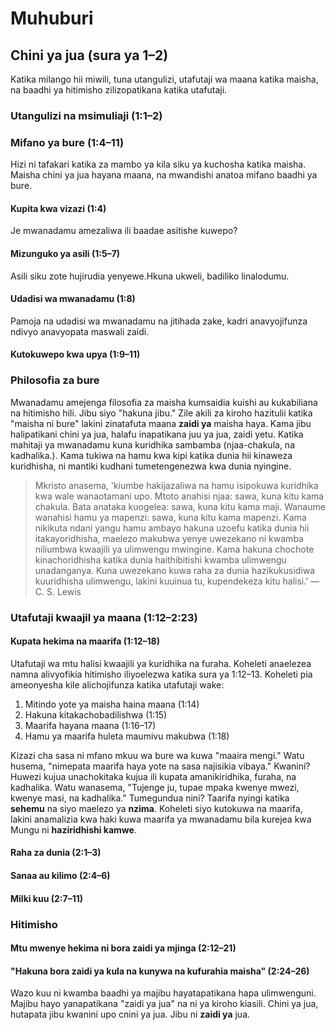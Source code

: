 # Muhuburi

## Chini ya jua (sura ya 1–2)

Katika milango hii miwili, tuna utangulizi, utafutaji wa maana katika maisha, na baadhi ya hitimisho zilizopatikana katika utafutaji.

### Utangulizi na msimuliaji (1:1–2)

### Mifano ya bure (1:4–11)

Hizi ni tafakari katika za mambo ya kila siku ya kuchosha katika maisha. Maisha chini ya jua hayana maana, na mwandishi anatoa mifano baadhi ya bure.

#### Kupita kwa vizazi (1:4)

Je mwanadamu amezaliwa ili baadae asitishe kuwepo?

#### Mizunguko ya asili (1:5–7)

Asili siku zote hujirudia yenyewe.Hkuna ukweli, badiliko linalodumu.

#### Udadisi wa mwanadamu (1:8)

Pamoja na udadisi wa mwanadamu na jitihada zake, kadri anavyojifunza ndivyo anavyopata maswali zaidi.

#### Kutokuwepo kwa upya (1:9–11)

### Philosofia za bure

Mwanadamu amejenga filosofia za maisha kumsaidia kuishi au kukabiliana na hitimisho hili. Jibu siyo "hakuna jibu." Zile akili za kiroho hazitulii katika "maisha ni bure" lakini zinatafuta maana **zaidi ya** maisha haya. Kama jibu halipatikani chini ya jua, halafu inapatikana juu ya jua, zaidi yetu. Katika mahitaji ya mwanadamu kuna kuridhika sambamba (njaa-chakula, na kadhalika.). Kama tukiwa na hamu kwa kipi katika dunia hii kinaweza kuridhisha, ni mantiki kudhani tumetengenezwa kwa dunia nyingine.

> Mkristo anasema, 'kiumbe hakijazaliwa na hamu isipokuwa kuridhika kwa wale wanaotamani upo. Mtoto anahisi njaa: sawa, kuna kitu kama chakula. Bata anataka kuogelea: sawa, kuna kitu kama maji. Wanaume wanahisi hamu ya mapenzi: sawa, kuna kitu kama mapenzi. Kama nikikuta ndani yangu hamu ambayo hakuna uzoefu katika dunia hii itakayoridhisha, maelezo makubwa yenye uwezekano ni kwamba niliumbwa kwaajili ya ulimwengu mwingine. Kama hakuna chochote kinachoridhisha katika dunia haithibitishi kwamba ulimwengu unadanganya. Kuna uwezekano kuwa raha za dunia hazikukusidiwa kuuridhisha ulimwengu, lakini kuuinua tu, kupendekeza kitu halisi.' 
> —C. S. Lewis

### Utafutaji kwaajil ya maana (1:12–2:23)

#### Kupata hekima na maarifa (1:12–18)

Utafutaji wa mtu halisi kwaajili ya kuridhika na furaha. Koheleti anaelezea namna alivyofikia hitimisho iliyoelezwa katika sura ya 1:12–13. Koheleti pia ameonyesha kile alichojifunza katika utafutaji wake:

1. Mitindo yote ya maisha haina maana (1:14)
2. Hakuna kitakachobadilishwa (1:15)
3. Maarifa hayana maana (1:16–17)
4. Hamu ya maarifa huleta maumivu makubwa (1:18) 

Kizazi cha sasa ni mfano mkuu wa bure wa kuwa "maaira mengi." Watu husema, "nimepata maarifa haya yote na sasa najisikia vibaya." Kwanini? Huwezi kujua unachokitaka kujua ili kupata amanikiridhika, furaha, na kadhalika. Watu wanasema, "Tujenge ju, tupae mpaka kwenye mwezi, kwenye masi, na kadhalika." Tumegundua nini? Taarifa nyingi katika **sehemu** na siyo maelezo ya **nzima**. Koheleti siyo kutokuwa na maarifa, lakini anamalizia kwa haki kuwa maarifa ya mwanadamu bila kurejea kwa Mungu ni **haziridhishi kamwe**.

#### Raha za dunia (2:1–3)

#### Sanaa au kilimo (2:4–6)

#### Milki kuu (2:7–11)

### Hitimisho

#### Mtu mwenye hekima ni bora zaidi ya mjinga (2:12–21)

#### "Hakuna bora zaidi ya kula na kunywa na kufurahia maisha" (2:24–26)

Wazo kuu ni kwamba baadhi ya majibu hayatapatikana hapa ulimwenguni. Majibu hayo yanapatikana "zaidi ya jua" na ni ya kiroho kiasili. Chini ya jua, hutapata jibu kwanini upo cnini ya jua. Jibu ni **zaidi ya** jua.

